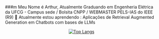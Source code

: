 ###m Meu Nome é Arthur, Atualmente Graduando em Engenheria Elétrica da UFCG - Campus sede / Bolsita CNPP / WEBMASTER PELS-IAS do IEEE (R9)
🌱 Atualmente estou aprendendo : Aplicações de Retrieval Augmented Generation em Chatbots com bases de LLMs

<div align="center">
  
[![Top Langs](https://github-readme-stats.vercel.app/api/top-langs/?username=ArthurTaveira&layout=compact&theme=slateorange)](https://github.com/ArthurTaveira/github-readme-stats)

</div>
  
